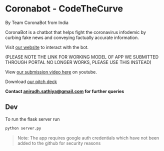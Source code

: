 # Coronabot - CodeTheCurve #
By Team CoronaBot from India

CoronaBot is a chatbot that helps fight the coronavirus infodemic by curbing fake news and conveying factually accurate information.

Visit [our website](https://npsinrcisco.live) to interact with the bot.

(PLEASE NOTE THE LINK FOR WORKING MODEL OF APP WE SUBMITTED THROUGH PORTAL NO LONGER WORKS, PLEASE USE THIS INSTEAD)

View [our submission video here](https://youtu.be/a-h3x9_Ecso) on youtube.

Download [our pitch deck](https://send.firefox.com/download/6d1d5a177c691dcd/#a4Bluhg1x2RH3RvuGBZW7Q)



**Contact anirudh.sathiya@gmail.com for further queries**

## Dev ##

To run the flask server run

```bash
python server.py
```
> Note: The app requires google auth credentials which have not been added to the github for security reasons
